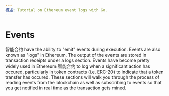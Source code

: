 ```yaml
---
概述: Tutorial on Ethereum event logs with Go.
---
```


# Events

智能合约 have the ability to "emit" events during execution. Events are also known as "logs" in Ethereum. The output of the events are stored in transaction receipts under a logs section. Events have become pretty widely used in Ethereum 智能合约 to log when a significant action has occured, particularly in token contracts (i.e. ERC-20) to indicate that a token transfer has occured. These sections will walk you through the process of reading events from the blockchain as well as subscribing to events so that you get notified in real time as the transaction gets mined.
